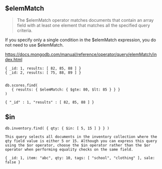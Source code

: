 ## $elemMatch
> The $elemMatch operator matches documents that contain an array field with at least one element that matches all the specified query criteria.

If you specify only a single <query> condition in the $elemMatch expression, you do not need to use $elemMatch.

https://docs.mongodb.com/manual/reference/operator/query/elemMatch/index.html

```
{ _id: 1, results: [ 82, 85, 88 ] }
{ _id: 2, results: [ 75, 88, 89 ] }


db.scores.find(
   { results: { $elemMatch: { $gte: 80, $lt: 85 } } }
)

{ "_id" : 1, "results" : [ 82, 85, 88 ] }
```

## $in

```
db.inventory.find( { qty: { $in: [ 5, 15 ] } } )

This query selects all documents in the inventory collection where the qty field value is either 5 or 15. Although you can express this query using the $or operator, choose the $in operator rather than the $or operator when performing equality checks on the same field.

{ _id: 1, item: "abc", qty: 10, tags: [ "school", "clothing" ], sale: false }
```